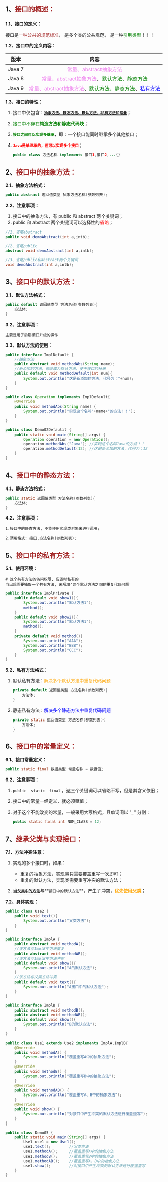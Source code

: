 ## 1、<span style="color:brown">接口的概述：</span>

### <!--接口是多态的前提之一-->

**1.1、接口的定义：**

接口是<span style="color:brown">一种公共的规范标准</span>， 是多个类的公共规范， 是一种<span style="color:green">引用类型</span>！！！ 

**1.2、接口中的定义内容：**

|  版本  |                             内容                             |
| :----: | :----------------------------------------------------------: |
| Java 7 |   <span style="color:violet">常量、abstract抽象方法</span>   |
| Java 8 | <span style="color:violet">常量、abstract抽象方法</span>、<span style="color:green">默认方法、静态方法</span> |
| Java 9 | <span style="color:violet">常量、abstract抽象方法</span>、<span style="color:green">默认方法、静态方法</span>、<span style="color:blue">私有方法</span> |

**1.3、接口的特性：**

1. 接口中仅包含：<u>**`抽象方法、静态方法、默认方法、私有方法和常量`**</u>；

2. <span style="color:green">接口中不存在**构造方法和静态代码块**</span>；

3. <span style="color:green">**`接口之间可以实现多继承`**</span>，即：一个接口能同时继承多个其他接口；

4. <span style="color:red">**`Java是单继承的，但可以实现多个接口`**</span>；

   ```java
   public class 方法名称 implements 接口1,接口2,...{}
   ```




## 2、<span style="color:brown">接口中的抽象方法：</span>

**2.1、抽象方法格式：**

```java
public abstract 返回值类型 抽象方法名称(参数列表);
```

**2.2、注意事项：**

1. 接口中的抽象方法，有  public  和  abstract  两个关键词；
2. public  和  abstract  两个关键词可以选择性的<span style="color:red">省略</span>；

```java
//1、省略abstract
public void demoAbstract(int a,intb);

//2、省略public
abstract void demoAbstract(int a,intb);

//3、省略public和abstract两个关键词
void demoAbstract(int a,intb);
```



## 3、<span style="color:brown">接口中的默认方法：</span>

**3.1、默认方法格式：**

```java
public default 返回值类型 方法名称(参数列表){
    方法体;
}
```

**3.2、注意事项：**

```ABAP
主要是用于后期接口升级的操作
```

**3.3、默认方法的使用：**

```java
public interface ImplDefault {
    //抽象方法
    public abstract void methodAbs(String name);
    //新添加的方法，修改成为默认方法，便于接口的升级
    public default void methodDefault(int num){
        System.out.println("这是新添加的方法，代号为："+num);
    }
}
```

```java
public class Operation implements ImplDefault{
    @Override
    public void methodAbs(String name) {
        System.out.println("实现这个名叫"+name+"的方法！！");
    }
}
```

```java
public class Demo02Defaulit {
    public static void main(String[] args) {
        Operation operation = new Operation();
        operation.methodAbs("Java"); //实现这个名叫Java的方法！！
        operation.methodDefault(12); //这是新添加的方法，代号为：12
    }
}
```



## 4、<span style="color:brown">接口中的静态方法：</span>

**4.1、静态方法格式：**

```java
public static 返回值类型 方法名称(参数列表){
    方法体;
}
```

**4.2、注意事项：**

```apl
1.接口中的静态方法, 不能使用实现类对象来进行调用;

2.调用格式: 接口.方法名称(参数列表);
```



## 5、<span style="color:brown">接口中的私有方法：</span>

**5.1、使用环境：**

```apl
# 这个共有方法的访问权限, 应该时私有的
当出现需要抽取一个共有方法, 来解决'两个默认方法之间的重复代码问题'
```

```java
public interface ImplPrivate {
    public default void show1(){
        System.out.println("默认方法1");
        method();
    }
    public default void show2(){
        System.out.println("默认方法1");
        method();
    }
    private default void method(){
        System.out.println("AAA");
        System.out.println("BBB");
        System.out.println("CCC");
    }
}
```

**5.2、私有方法格式：**

1. 默认私有方法：<span style="color:orange">解决多个默认方法中重复代码问题</span>

   ```java
   private default 返回值类型 方法名称(参数列表){
       方法体;
   }
   ```

2. 静态私有方法：<span style="color:blue">解决多个静态方法中重复代码问题</span>

   ```java
   private static 返回值类型 方法名称(参数列表){
       方法体;
   }
   ```



## 6、<span style="color:brown">接口中的常量定义：</span>

**6.1、接口常量定义：**

```java
public static final 数据类型 常量名称 = 数据值;
```

**6.2、注意事项：**

1. `public  static  final` ，这三个关键词可以省略不写，但是其含义依旧；

2. 接口中的常量一经定义，就必须赋值；

3. 对于这个不能改变的常量，一般采用大写格式，且单词间以  "_"  分割：

   ```java
   public static final int NUM_CLASS = 12;
   ```



## 7、<span style="color:brown">继承父类与实现接口：</span>

**7.1、方法冲突注意：**

1. 实现的多个接口时，如果：

   - 重复的抽象方法，实现类只需要覆盖重写一次即可；
   - 重复的默认方法，实现类需要重写冲突的默认方法；

2. 当<u>**`父类中的方法`**</u>与**`接口中的默认方法`**，产生了冲突，<span style="color:orange">**优先使用父类**</span>；

**7.2、具体实现：**

```java
public class Use2 {
    public void text(){
        System.out.println("父类方法");
    }
}
```

```java
public interface ImplA {
    public abstract void methodA();
    //该方法与ImplB中方法重复
    public abstract void methodAB();
    //该方法与ImplB中方法冲突
    public default void show(){
        System.out.println("A的默认方法");
    }
    //该方法与父类方法冲突
    public default void text(){
        System.out.println("A接口中的默认方法");
    }
}
```

```java
public interface ImplB {
    public abstract void methodB();
    public abstract void methodAB();
    public default void show(){
        System.out.println("B的默认方法");
    }
}
```

```java
public class Use1 extends Use2 implements ImplA,ImplB{
    @Override
    public void methodA() {
        System.out.println("覆盖重写A中的抽象方法");
    }
    @Override
    public void methodB() {
        System.out.println("覆盖重写B中的抽象方法");
    }
    @Override
    public void methodAB() {
        System.out.println("覆盖重写A、B中的抽象方法");
    }
    @Override
    public void show() {
        System.out.println("对接口中产生冲突的默认方法进行覆盖重写");
    }
}
```

```java
public class Demo05 {
    public static void main(String[] args) {
        Use1 use1 = new Use1();
        use1.text();		//父类方法
        use1.methodA();		//覆盖重写A中的抽象方法
        use1.methodB();		//覆盖重写B中的抽象方法
        use1.methodAB();	//覆盖重写A、B中的抽象方法
        use1.show();		//对接口中产生冲突的默认方法进行覆盖重写
    }
}
```
